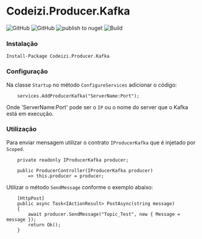 

# Codeizi.Producer.Kafka

![GitHub](https://img.shields.io/badge/Codeizi-Framework-blueviolet)
![GitHub](https://img.shields.io/github/license/JDouglasMendes/codeizi-producer-kafka)
![publish to nuget](https://github.com/JDouglasMendes/codeizi-producer-kafka/workflows/publish%20to%20nuget/badge.svg?branch=master)
![Build](https://github.com/JDouglasMendes/codeizi-producer-kafka/workflows/Build/badge.svg?branch=master)

### Instalação

`Install-Package Codeizi.Producer.Kafka`

### Configuração

Na classe `Startup` no método `ConfigureServices` adicionar o código:

````
    services.AddProducerKafka("ServerName:Port");
````

Onde 'ServerName:Port' pode ser o `IP` ou o nome do server que o Kafka está em execução.

### Utilização

Para enviar mensagem utilizar o contrato `IProducerKafka` que é injetado por `Scoped`.

````
    private readonly IProducerKafka producer;

    public ProducerController(IProducerKafka producer)
        => this.producer = producer;
````

Utilizar o método `SendMessage` conforme o exemplo abaixo:

````
    [HttpPost]
    public async Task<IActionResult> PostAsync(string message)
    {
        await producer.SendMessage("Topic_Test", new { Message = message });
        return Ok();
    }
````

